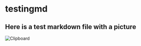 # testingmd

## Here is a test markdown file with a picture

![Clipboard](/common/picture.png "Clipboard")

